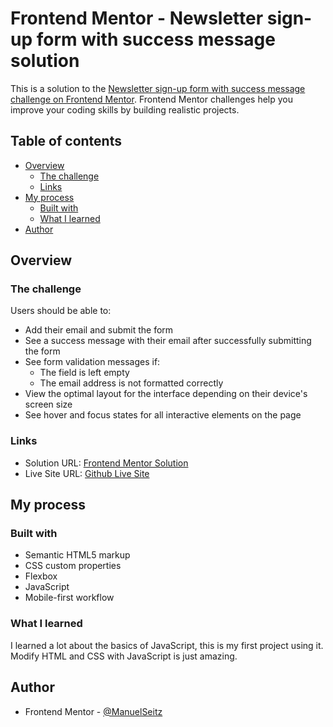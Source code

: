 # Frontend Mentor - Newsletter sign-up form with success message solution

This is a solution to the [Newsletter sign-up form with success message challenge on Frontend Mentor](https://www.frontendmentor.io/challenges/newsletter-signup-form-with-success-message-3FC1AZbNrv). Frontend Mentor challenges help you improve your coding skills by building realistic projects. 

## Table of contents

- [Overview](#overview)
  - [The challenge](#the-challenge)
  - [Links](#links)
- [My process](#my-process)
  - [Built with](#built-with)
  - [What I learned](#what-i-learned)
- [Author](#author)

## Overview

### The challenge

Users should be able to:

- Add their email and submit the form
- See a success message with their email after successfully submitting the form
- See form validation messages if:
  - The field is left empty
  - The email address is not formatted correctly
- View the optimal layout for the interface depending on their device's screen size
- See hover and focus states for all interactive elements on the page

### Links

- Solution URL: [Frontend Mentor Solution](https://www.frontendmentor.io/solutions/newsletter-signup-form-vanilla-javascript-8fLFBjtQd4)
- Live Site URL: [Github Live Site](https://manuelseitz.github.io/newsletter-sign-up)

## My process

### Built with

- Semantic HTML5 markup
- CSS custom properties
- Flexbox
- JavaScript
- Mobile-first workflow

### What I learned

I learned a lot about the basics of JavaScript, this is my first project using it.<br>
Modify HTML and CSS with JavaScript is just amazing.

## Author

- Frontend Mentor - [@ManuelSeitz](https://www.frontendmentor.io/profile/ManuelSeitz)
